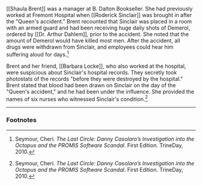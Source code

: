 [[Shaula Brent]] was a manager at B. Dalton Bookseller. She had previously worked at Fremont Hospital when [[Roderick Sinclair]] was brought in after the "Queen's accident." Brent recounted that Sinclair was placed in a room with an armed guard and had been receiving huge daily shots of Demerol, ordered by [[Dr. Arthur Dahlem]], prior to the accident. She noted that the amount of Demerol would have killed most men. After the accident, all drugs were withdrawn from Sinclair, and employees could hear him suffering aloud for days.[^1]

Brent and her friend, [[Barbara Locke]], who also worked at the hospital, were suspicious about Sinclair's hospital records. They secretly took photostats of the records "before they were destroyed by the hospital." Brent stated that blood had been drawn on Sinclair on the day of the "Queen's accident," and he had been under the influence. She provided the names of six nurses who witnessed Sinclair's condition.[^1]

---
### Footnotes

[^1]: Seymour, Cheri. *The Last Circle: Danny Casolaro’s Investigation into the Octopus and the PROMIS Software Scandal*. First Edition. TrineDay, 2010.
